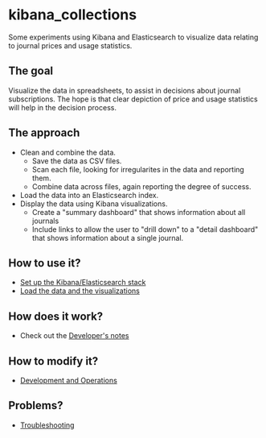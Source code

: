 # kibana_collections

Some experiments using Kibana and Elasticsearch to visualize data relating to journal prices and usage statistics.

## The goal
Visualize the data in spreadsheets, to assist in decisions about journal subscriptions. The hope is that clear depiction of price and usage statistics will help in the decision process.

## The approach
* Clean and combine the data.
	* Save the data as CSV files.
	* Scan each file, looking for irregularites in the data and reporting them.
	* Combine data across files, again reporting the degree of success.
* Load the data into an Elasticsearch index.
* Display the data using Kibana visualizations.
	* Create a "summary dashboard" that shows information about all journals
	* Include links to allow the user to "drill down" to  a "detail dashboard" 
	  that shows information about a single journal.

## How to use it?
* [Set up the Kibana/Elasticsearch stack](./doc/set_up_kibana.md)
* [Load the data and the visualizations](.doc/loading_into_kibana.md)

## How does it work?
* Check out the [Developer's notes](./doc/developer_notes.md)

## How to modify it?
* [Development and Operations](./doc/development_process_and_operations.md)

## Problems?
* [Troubleshooting](./doc/troubleshooting.md)
